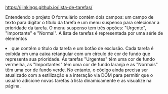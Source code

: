 https://jjinkings.github.io/lista-de-tarefas/

Entendendo o projeto
O formulário contém dois campos: um campo de texto para digitar o título da tarefa e um menu suspenso para selecionar a prioridade da tarefa. O menu suspenso tem três opções: "Urgente", "Importante" e "Normal".
A lista de tarefas é representada por uma série de elementos <li> que contêm o título da tarefa e um botão de exclusão. Cada tarefa é exibida em uma caixa retangular com um círculo de cor de fundo que representa sua prioridade. As tarefas "Urgentes" têm uma cor de fundo vermelha, as "Importantes" têm uma cor de fundo laranja e as "Normais" têm uma cor de fundo verde.
No entanto, o código ainda precisa ser atualizado com a estilização e a interação via DOM para permitir que o usuário adicione novas tarefas à lista dinamicamente e as visualize na página.

